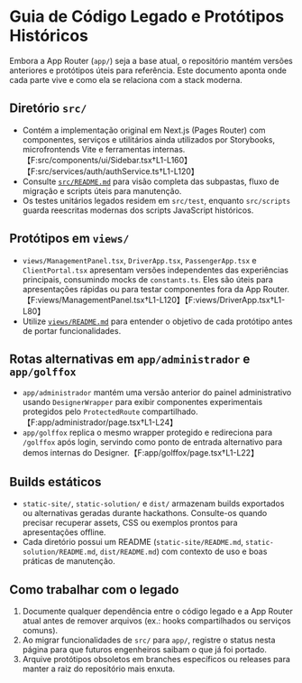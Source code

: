 # Guia de Código Legado e Protótipos Históricos

Embora a App Router (`app/`) seja a base atual, o repositório mantém versões anteriores e protótipos úteis para referência. Este documento aponta onde cada parte vive e como ela se relaciona com a stack moderna.

## Diretório `src/`
- Contém a implementação original em Next.js (Pages Router) com componentes, serviços e utilitários ainda utilizados por Storybooks, microfrontends Vite e ferramentas internas.【F:src/components/ui/Sidebar.tsx†L1-L160】【F:src/services/auth/authService.ts†L1-L120】
- Consulte [`src/README.md`](../src/README.md) para visão completa das subpastas, fluxo de migração e scripts úteis para manutenção.
- Os testes unitários legados residem em `src/test`, enquanto `src/scripts` guarda reescritas modernas dos scripts JavaScript históricos.

## Protótipos em `views/`
- `views/ManagementPanel.tsx`, `DriverApp.tsx`, `PassengerApp.tsx` e `ClientPortal.tsx` apresentam versões independentes das experiências principais, consumindo mocks de `constants.ts`. Eles são úteis para apresentações rápidas ou para testar componentes fora da App Router.【F:views/ManagementPanel.tsx†L1-L120】【F:views/DriverApp.tsx†L1-L80】
- Utilize [`views/README.md`](../views/README.md) para entender o objetivo de cada protótipo antes de portar funcionalidades.

## Rotas alternativas em `app/administrador` e `app/golffox`
- `app/administrador` mantém uma versão anterior do painel administrativo usando `DesignerWrapper` para exibir componentes experimentais protegidos pelo `ProtectedRoute` compartilhado.【F:app/administrador/page.tsx†L1-L24】
- `app/golffox` replica o mesmo wrapper protegido e redireciona para `/golffox` após login, servindo como ponto de entrada alternativo para demos internas do Designer.【F:app/golffox/page.tsx†L1-L22】

## Builds estáticos
- `static-site/`, `static-solution/` e `dist/` armazenam builds exportados ou alternativas geradas durante hackathons. Consulte-os quando precisar recuperar assets, CSS ou exemplos prontos para apresentações offline.
- Cada diretório possui um README (`static-site/README.md`, `static-solution/README.md`, `dist/README.md`) com contexto de uso e boas práticas de manutenção.

## Como trabalhar com o legado
1. Documente qualquer dependência entre o código legado e a App Router atual antes de remover arquivos (ex.: hooks compartilhados ou serviços comuns).
2. Ao migrar funcionalidades de `src/` para `app/`, registre o status nesta página para que futuros engenheiros saibam o que já foi portado.
3. Arquive protótipos obsoletos em branches específicos ou releases para manter a raiz do repositório mais enxuta.
